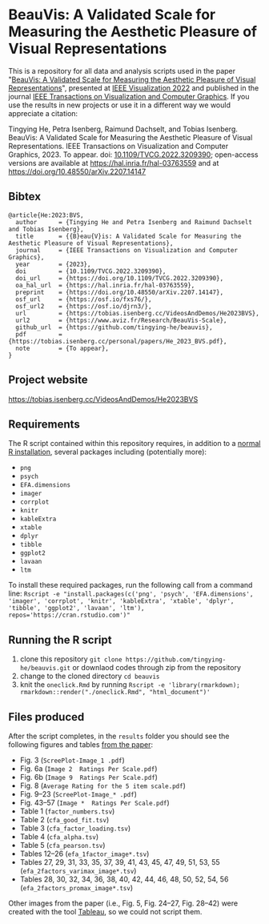 # BeauVis: A Validated Scale for Measuring the Aesthetic Pleasure of Visual Representations

This is a repository for all data and analysis scripts used in the paper "[BeauVis: A Validated Scale for Measuring the Aesthetic Pleasure of Visual Representations](https://doi.org/10.1109/TVCG.2022.3209390)", presented at [IEEE Visualization 2022](http://ieeevis.org/year/2022/welcome) and published in the journal [IEEE Transactions on Visualization and Computer Graphics](https://ieeexplore.ieee.org/xpl/RecentIssue.jsp?punumber=2945). If you use the results in new projects or use it in a different way we would appreciate a citation:

Tingying He, Petra Isenberg, Raimund Dachselt, and Tobias Isenberg. BeauVis: A Validated Scale for Measuring the Aesthetic Pleasure of Visual Representations. IEEE Transactions on Visualization and Computer Graphics, 2023. To appear. doi: [10.1109/TVCG.2022.3209390](https://doi.org/10.1109/TVCG.2022.3209390); open-access versions are available at https://hal.inria.fr/hal-03763559 and at https://doi.org/10.48550/arXiv.2207.14147

## Bibtex
```
@article{He:2023:BVS,
  author      = {Tingying He and Petra Isenberg and Raimund Dachselt and Tobias Isenberg},
  title       = {{B}eau{V}is: A Validated Scale for Measuring the Aesthetic Pleasure of Visual Representations},
  journal     = {IEEE Transactions on Visualization and Computer Graphics},
  year        = {2023},
  doi         = {10.1109/TVCG.2022.3209390},
  doi_url     = {https://doi.org/10.1109/TVCG.2022.3209390},
  oa_hal_url  = {https://hal.inria.fr/hal-03763559},
  preprint    = {https://doi.org/10.48550/arXiv.2207.14147},
  osf_url     = {https://osf.io/fxs76/},
  osf_url2    = {https://osf.io/djrn3/},
  url         = {https://tobias.isenberg.cc/VideosAndDemos/He2023BVS},
  url2        = {https://www.aviz.fr/Research/BeauVis-Scale},
  github_url  = {https://github.com/tingying-he/beauvis},
  pdf         = {https://tobias.isenberg.cc/personal/papers/He_2023_BVS.pdf},
  note        = {To appear},
}
```

## Project website
https://tobias.isenberg.cc/VideosAndDemos/He2023BVS

## Requirements
The R script contained within this repository requires, in addition to a [normal R installation](https://cran.r-project.org/), several packages including (potentially more):
* ``png``
* ``psych``
* ``EFA.dimensions``
* ``imager``
* ``corrplot``
* ``knitr``
* ``kableExtra``
* ``xtable``
* ``dplyr``
* ``tibble``
* ``ggplot2``
* ``lavaan``
* ``ltm``

To install these required packages, run the following call from a command line:
``Rscript -e "install.packages(c('png', 'psych', 'EFA.dimensions', 'imager', 'corrplot', 'knitr', 'kableExtra', 'xtable', 'dplyr', 'tibble', 'ggplot2', 'lavaan', 'ltm'), repos='https://cran.rstudio.com')"``

## Running the R script
1. clone this repository ``git clone https://github.com/tingying-he/beauvis.git`` or downlaod codes through zip from the repository
2. change to the cloned directory ``cd beauvis``
3. knit the ``oneclick.Rmd`` by running `` Rscript -e 'library(rmarkdown); rmarkdown::render("./oneclick.Rmd", "html_document")' ``

## Files produced
After the script completes, in the ``results`` folder you should see the following figures and tables [from the paper](https://tobias.isenberg.cc/personal/papers/He_2023_BVS.pdf):
* Fig. 3 (``ScreePlot-Image_1 .pdf``)
* Fig. 6a (``Image 2  Ratings Per Scale.pdf``)
* Fig. 6b (``Image 9  Ratings Per Scale.pdf``)
* Fig. 8 (``Average Rating for the 5 item scale.pdf``)
* Fig. 9–23 (``ScreePlot-Image_* .pdf``)
* Fig. 43–57 (``Image *  Ratings Per Scale.pdf``)
* Table 1 (``factor_numbers.tsv``)
* Table 2 (``cfa_good_fit.tsv``)
* Table 3 (``cfa_factor_loading.tsv``)
* Table 4 (``cfa_alpha.tsv``)
* Table 5 (``cfa_pearson.tsv``)
* Tables 12–26 (``efa_1factor_image*.tsv``)
* Tables 27, 29, 31, 33, 35, 37, 39, 41, 43, 45, 47, 49, 51, 53, 55 (``efa_2factors_varimax_image*.tsv``)
* Tables 28, 30, 32, 34, 36, 38, 40, 42, 44, 46, 48, 50, 52, 54, 56 (``efa_2factors_promax_image*.tsv``)

Other images from the paper (i.e., Fig. 5, Fig. 24–27, Fig. 28–42) were created with the tool [Tableau](https://www.tableau.com/), so we could not script them.
